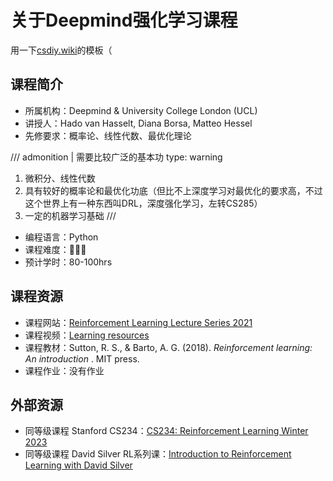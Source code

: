 # 关于Deepmind强化学习课程

用一下[csdiy.wiki](https://csdiy.wiki)的模板（

## 课程简介

- 所属机构：Deepmind & University College London (UCL)
- 讲授人：Hado van Hasselt, Diana Borsa, Matteo Hessel
- 先修要求：概率论、线性代数、最优化理论

/// admonition | 需要比较广泛的基本功
    type: warning

1. 微积分、线性代数
2. 具有较好的概率论和最优化功底（但比不上深度学习对最优化的要求高，不过这个世界上有一种东西叫DRL，深度强化学习，左转CS285）
3. 一定的机器学习基础
   ///

- 编程语言：Python
- 课程难度：🌟🌟🌟
- 预计学时：80-100hrs

<!-- 用一两段话介绍这门课程，内容包括但不限于：
    （1）课程覆盖的知识点范围
    （2）与同类课程相比它的优势与特点
    （3）学习这门课程的体验与感受
    （4）自学这门课的注意点（踩过的坑、难度预警等等）
    （5）... ...
-->

## 课程资源

- 课程网站：[Reinforcement Learning Lecture Series 2021](https://www.deepmind.com/learning-resources/reinforcement-learning-lecture-series-2021)
- 课程视频：[Learning resources](https://www.youtube.com/playlist?list=PLqYmG7hTraZCRwoyGxvQkqVrZgDQi4m-5)
- 课程教材：Sutton, R. S., & Barto, A. G. (2018).  *Reinforcement learning: An introduction* . MIT press.
- 课程作业：没有作业

## 外部资源

- 同等级课程 Stanford CS234：[CS234: Reinforcement Learning Winter 2023](http://web.stanford.edu/class/cs234/index.html)
- 同等级课程 David Silver RL系列课：[Introduction to Reinforcement Learning with David Silver ](https://www.deepmind.com/learning-resources/introduction-to-reinforcement-learning-with-david-silver)

